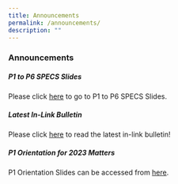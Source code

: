 ```yaml
---
title: Announcements
permalink: /announcements/
description: ""
---
```

### **Announcements**
##### **P1 to P6 SPECS Slides**
Please click [here](https://staging.d107tbbuy8btfe.amplifyapp.com/useful-links/information-for-parents/presentation-slides/) to go to P1 to P6 SPECS Slides.

##### **Latest In-Link Bulletin**
Please click [here](https://staging.d107tbbuy8btfe.amplifyapp.com/in-link-bulletin/) to read the latest in-link bulletin!

##### **P1 Orientation for 2023 Matters**
P1 Orientation Slides can be accessed from [here](https://staging.d107tbbuy8btfe.amplifyapp.com/useful-links/information-for-parents/presentation-slides/).